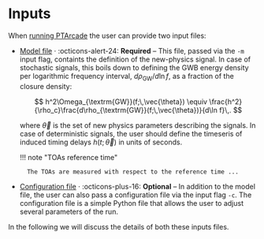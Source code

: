 # Inputs

When [running PTArcade][run] the user can provide two input files:

- [Model file][model] · :octicons-alert-24: __Required__ – This file, passed via the `-m` input flag, containts the definition of the new-physics signal. In case of stochastic signals, this boils down to defining the GWB energy density per logarithmic frequency interval, $d\rho_{\textrm{GW}}/d\ln f$, as a fraction of the closure density:

    $$
    h^2\Omega_{\textrm{GW}}(f;\,\vec{\theta}) \equiv \frac{h^2}{\rho_c}\frac{d\rho_{\textrm{GW}}(f;\,\vec{\theta})}{d\ln f}\,.
    $$

    where $\vec{\theta}$ is the set of new physics parameters describing the signals. In case of deterministic signals, the user should define the timeseris of induced timing delays $h(t;\,\vec{\theta})$ in units of seconds.


    !!! note "TOAs reference time"

        The TOAs are measured with respect to the reference time ...

- [Configuration file][config] · :octicons-plus-16: __Optional__ – In addition to the model file, the user can also pass a configuration file via the input flag `-c`. The configuration file is a simple Python file that allows the user to adjust several parameters of the run.

In the following we will discuss the details of both these inputs files. 

  [run]: ../getting_started/run.md
  [model]: model.md
  [config]: config.md
